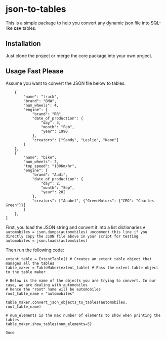 # json-to-tables
This is a simple package to help you convert any dynamic json file into SQL-like **csv** tables.

## Installation
Just clone the project or merge the core package into your own project.

## Usage Fast Please
Assume you want to convert the JSON file below to tables.
```automobiles = [
    {
        "name": "truck",
        "brand": "BMW",
        "num_wheels": 4,
        "engine": {
            "brand": "RR",
            "date_of_production": {
                "day": 3,
                "month": "Feb",
                "year": 1990
            },
            "creators": ["Sandy", "Leslie", "Kane"]
        }
    },
    {
        "name": "bike",
        "num_wheels": 2,
        "top_speed": "100Km/hr",
        "engine": {
            "brand": "Audi",
            "date_of_production": {
                "day": 2,
                "month": "Sep",
                "year": 202
            },
            "creators": ["Anabel", {"GreenMotors": {"CEO": "Charles Green"}}]
        }
    },
]
```
First, you load the JSON string and convert it into a list dictionaries
`# automobiles = json.dumps(automobiles) uncomment this line if you directly copy the JSON file above in your script for testing`
```automobiles = json.loads(automobiles)```

Then run the following code:
```
extent_table = ExtentTable() # Creates an extent table object that manages all the tables
table_maker = TableMaker(extent_table) # Pass the extent table object to the table maker

# Below is the name of the objects you are trying to convert. In our case, we are dealing with automobiles
# hence the "root" name will be automobiles
root_table_name = "automobiles" 

table_maker.convert_json_objects_to_tables(automobiles, root_table_name)

# num_elements is the max number of elements to show when printing the tables
table_maker.show_tables(num_elements=5)

Once 
